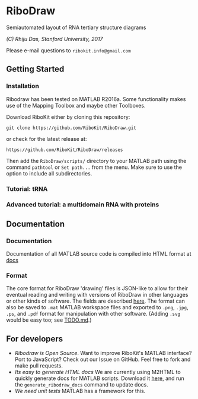 # RiboDraw
Semiautomated layout of RNA tertiary structure diagrams

_(C) Rhiju Das, Stanford University, 2017_

Please e-mail questions to `ribokit.info@gmail.com`

## Getting Started
### Installation
Ribodraw has been tested on MATLAB R2016a. 
Some functionality makes use of the Mapping Toolbox and maybe other Toolboxes.

Download RiboKit either by cloning this repository:
```
git clone https://github.com/RiboKit/RiboDraw.git 
```
or check for the latest release at:
```
https://github.com/RiboKit/RiboDraw/releases
```

Then add the `RiboDraw/scripts/` directory  to your MATLAB path using the command `pathtool` or `Set path...` from the menu. Make sure to use the option to include all subdirectories.

### Tutorial: tRNA

### Advanced tutorial: a multidomain RNA with proteins

## Documentation
### Documentation
Documentation of all MATLAB source code is compiled into HTML format at [docs](scripts/docs/index.html)

### Format
The core format for RiboDraw 'drawing' files is JSON-like to allow for their eventual reading and writing with versions of RiboDraw in other languages or other kinds of software. The fields are described [here](drawing_format.md). The format can also be saved to `.mat` MATLAB workspace files and exported to `.png`, `.jpg`, `.ps`, and `.pdf` format for manipulation with other software. (Adding `.svg` would be easy too; see [TODO.md](TODO.md).)


## For developers
* *Ribodraw is Open Source*. Want to improve RiboKit's MATLAB interface? Port to JavaScript? Check out our Issue on GitHub. Feel free to fork and make pull requests. 
* *Its easy to generate HTML docs* We are currently using M2HTML to quickly generate docs for MATLAB scripts. Download it [here](https://www.artefact.tk/software/matlab/m2html/), and run the
`generate_ribodraw_docs` command to update docs.
* *We need unit tests* MATLAB has a framework for this.
